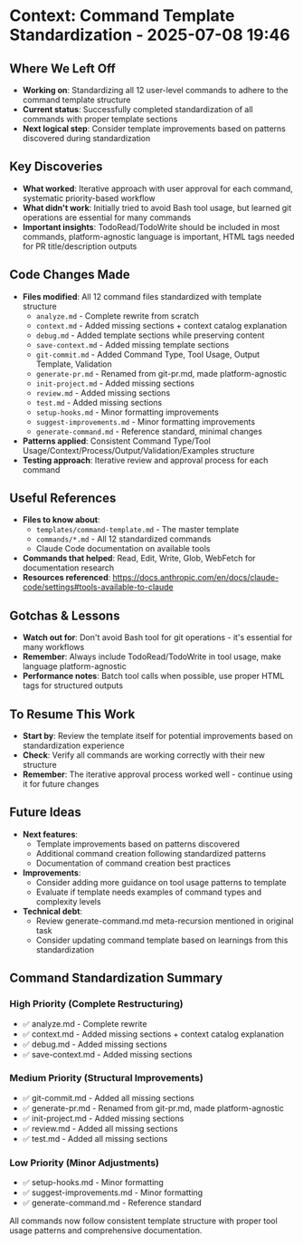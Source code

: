 # Context: Command Template Standardization - 2025-07-08 19:46

## Where We Left Off

- **Working on**: Standardizing all 12 user-level commands to adhere to the command template structure
- **Current status**: Successfully completed standardization of all commands with proper template sections
- **Next logical step**: Consider template improvements based on patterns discovered during standardization

## Key Discoveries

- **What worked**: Iterative approach with user approval for each command, systematic priority-based workflow
- **What didn't work**: Initially tried to avoid Bash tool usage, but learned git operations are essential for many commands
- **Important insights**: TodoRead/TodoWrite should be included in most commands, platform-agnostic language is important, HTML tags needed for PR title/description outputs

## Code Changes Made

- **Files modified**: All 12 command files standardized with template structure
  - `analyze.md` - Complete rewrite from scratch
  - `context.md` - Added missing sections + context catalog explanation
  - `debug.md` - Added template sections while preserving content
  - `save-context.md` - Added missing template sections
  - `git-commit.md` - Added Command Type, Tool Usage, Output Template, Validation
  - `generate-pr.md` - Renamed from git-pr.md, made platform-agnostic
  - `init-project.md` - Added missing sections
  - `review.md` - Added missing sections
  - `test.md` - Added missing sections
  - `setup-hooks.md` - Minor formatting improvements
  - `suggest-improvements.md` - Minor formatting improvements
  - `generate-command.md` - Reference standard, minimal changes
- **Patterns applied**: Consistent Command Type/Tool Usage/Context/Process/Output/Validation/Examples structure
- **Testing approach**: Iterative review and approval process for each command

## Useful References

- **Files to know about**:
  - `templates/command-template.md` - The master template
  - `commands/*.md` - All 12 standardized commands
  - Claude Code documentation on available tools
- **Commands that helped**: Read, Edit, Write, Glob, WebFetch for documentation research
- **Resources referenced**: https://docs.anthropic.com/en/docs/claude-code/settings#tools-available-to-claude

## Gotchas & Lessons

- **Watch out for**: Don't avoid Bash tool for git operations - it's essential for many workflows
- **Remember**: Always include TodoRead/TodoWrite in tool usage, make language platform-agnostic
- **Performance notes**: Batch tool calls when possible, use proper HTML tags for structured outputs

## To Resume This Work

- **Start by**: Review the template itself for potential improvements based on standardization experience
- **Check**: Verify all commands are working correctly with their new structure
- **Remember**: The iterative approval process worked well - continue using it for future changes

## Future Ideas

- **Next features**:
  - Template improvements based on patterns discovered
  - Additional command creation following standardized patterns
  - Documentation of command creation best practices
- **Improvements**:
  - Consider adding more guidance on tool usage patterns to template
  - Evaluate if template needs examples of command types and complexity levels
- **Technical debt**:
  - Review generate-command.md meta-recursion mentioned in original task
  - Consider updating command template based on learnings from this standardization

## Command Standardization Summary

### High Priority (Complete Restructuring)

- ✅ analyze.md - Complete rewrite
- ✅ context.md - Added missing sections + context catalog explanation
- ✅ debug.md - Added missing sections
- ✅ save-context.md - Added missing sections

### Medium Priority (Structural Improvements)

- ✅ git-commit.md - Added all missing sections
- ✅ generate-pr.md - Renamed from git-pr.md, made platform-agnostic
- ✅ init-project.md - Added missing sections
- ✅ review.md - Added all missing sections
- ✅ test.md - Added all missing sections

### Low Priority (Minor Adjustments)

- ✅ setup-hooks.md - Minor formatting
- ✅ suggest-improvements.md - Minor formatting
- ✅ generate-command.md - Reference standard

All commands now follow consistent template structure with proper tool usage patterns and comprehensive documentation.

